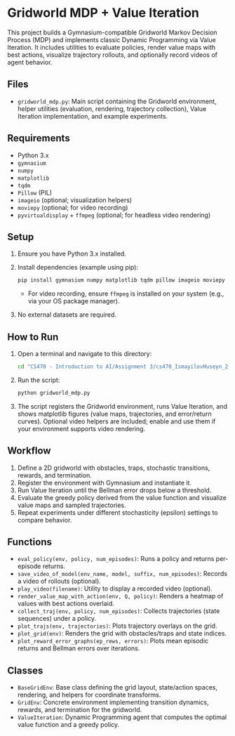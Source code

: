 # Gridworld MDP + Value Iteration

This project builds a Gymnasium-compatible Gridworld Markov Decision Process (MDP) and implements classic Dynamic Programming via Value Iteration. It includes utilities to evaluate policies, render value maps with best actions, visualize trajectory rollouts, and optionally record videos of agent behavior.

## Files

- `gridworld_mdp.py`: Main script containing the Gridworld environment, helper utilities (evaluation, rendering, trajectory collection), Value Iteration implementation, and example experiments.

## Requirements

- Python 3.x
- `gymnasium`
- `numpy`
- `matplotlib`
- `tqdm`
- `Pillow` (PIL)
- `imageio` (optional; visualization helpers)
- `moviepy` (optional; for video recording)
- `pyvirtualdisplay` + `ffmpeg` (optional; for headless video rendering)

## Setup

1. Ensure you have Python 3.x installed.
2. Install dependencies (example using pip):

    ```sh
    pip install gymnasium numpy matplotlib tqdm pillow imageio moviepy pyvirtualdisplay
    ```

    - For video recording, ensure `ffmpeg` is installed on your system (e.g., via your OS package manager).

3. No external datasets are required.

## How to Run

1. Open a terminal and navigate to this directory:

    ```sh
    cd "CS470 - Introduction to AI/Assignment 3/cs470_IsmayilovHuseyn_20220913"
    ```

2. Run the script:

    ```sh
    python gridworld_mdp.py
    ```

3. The script registers the Gridworld environment, runs Value Iteration, and shows matplotlib figures (value maps, trajectories, and error/return curves). Optional video helpers are included; enable and use them if your environment supports video rendering.

## Workflow

1. Define a 2D gridworld with obstacles, traps, stochastic transitions, rewards, and termination.
2. Register the environment with Gymnasium and instantiate it.
3. Run Value Iteration until the Bellman error drops below a threshold.
4. Evaluate the greedy policy derived from the value function and visualize value maps and sampled trajectories.
5. Repeat experiments under different stochasticity (epsilon) settings to compare behavior.

## Functions

- `eval_policy(env, policy, num_episodes)`: Runs a policy and returns per-episode returns.
- `save_video_of_model(env_name, model, suffix, num_episodes)`: Records a video of rollouts (optional).
- `play_video(filename)`: Utility to display a recorded video (optional).
- `render_value_map_with_action(env, Q, policy)`: Renders a heatmap of values with best actions overlaid.
- `collect_traj(env, policy, num_episodes)`: Collects trajectories (state sequences) under a policy.
- `plot_trajs(env, trajectories)`: Plots trajectory overlays on the grid.
- `plot_grid(env)`: Renders the grid with obstacles/traps and state indices.
- `plot_reward_error_graphs(ep_rews, errors)`: Plots mean episodic returns and Bellman errors over iterations.

## Classes

- `BaseGridEnv`: Base class defining the grid layout, state/action spaces, rendering, and helpers for coordinate transforms.
- `GridEnv`: Concrete environment implementing transition dynamics, rewards, and termination for the gridworld.
- `ValueIteration`: Dynamic Programming agent that computes the optimal value function and a greedy policy.

